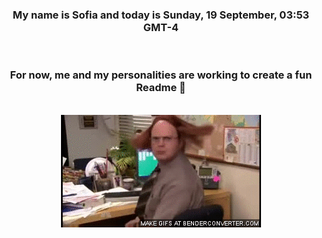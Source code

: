 


<div align="center">
<h3 >My name is Sofia and today is Sunday, 19 September, 03:53 GMT-4</h3><br>
<h3 >For now, me and my personalities are working to create a fun Readme 👋
</h3><br>
<img src='img/dwight.gif' alt='working...'/>
</div>
